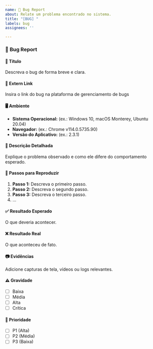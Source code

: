 ```yaml
---
name: 🐛 Bug Report
about: Relate um problema encontrado no sistema.
title: "[BUG] "
labels: bug
assignees: ''

---
```


### 🐛 **Bug Report**

#### 📄 **Título**
Descreva o bug de forma breve e clara.

#### 🔗 **Extern Link**
Insira o link do bug na plataforma de gerenciamento de bugs

#### 🖥️ **Ambiente**
- **Sistema Operacional:** (ex.: Windows 10, macOS Monterey, Ubuntu 20.04)
- **Navegador:** (ex.: Chrome v114.0.5735.90)
- **Versão do Aplicativo:** (ex.: 2.3.1)

#### 📝 **Descrição Detalhada**
Explique o problema observado e como ele difere do comportamento esperado.

#### 🔄 **Passos para Reproduzir**
1. **Passo 1:** Descreva o primeiro passo.
2. **Passo 2:** Descreva o segundo passo.
3. **Passo 3:** Descreva o terceiro passo.
4. ...

#### ✅ **Resultado Esperado**
O que deveria acontecer.

#### ❌ **Resultado Real**
O que aconteceu de fato.

#### 📷 **Evidências**
Adicione capturas de tela, vídeos ou logs relevantes.

#### ⚠️ **Gravidade**
- [ ] Baixa  
- [ ] Média  
- [ ] Alta  
- [ ] Crítica  

#### 🚨 **Prioridade**
- [ ] P1 (Alta)  
- [ ] P2 (Média)  
- [ ] P3 (Baixa)  
